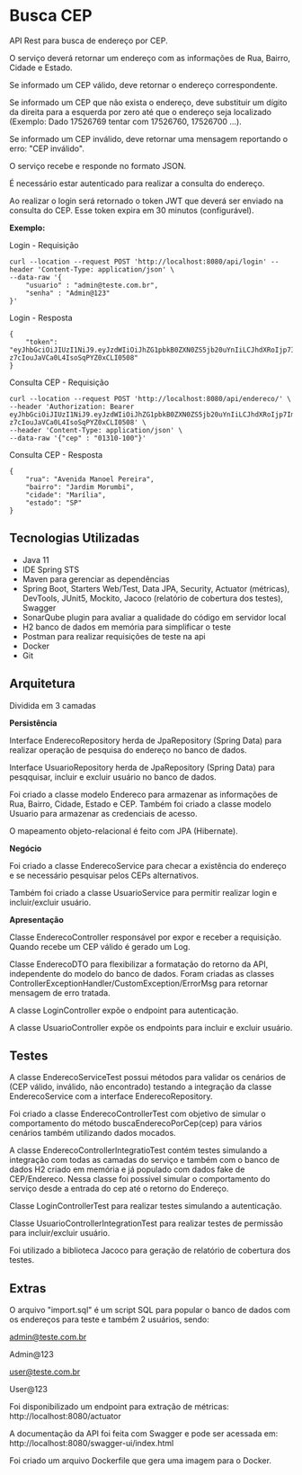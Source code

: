 # Busca CEP

API Rest para busca de endereço por CEP.

O serviço deverá retornar um endereço com as informações de Rua, Bairro, Cidade e Estado.

Se informado um CEP válido, deve retornar o endereço correspondente.

Se informado um CEP que não exista o endereço, deve substituir um dígito da direita para a esquerda por zero até que o endereço seja localizado (Exemplo: Dado 17526769 tentar com 17526760, 17526700 …).

Se informado um CEP inválido, deve retornar uma mensagem reportando o erro: "CEP inválido".

O serviço recebe e responde no formato JSON.

É necessário estar autenticado para realizar a consulta do endereço.

Ao realizar o login será retornado o token JWT que deverá ser enviado na consulta do CEP. Esse token expira em 30 minutos (configurável).

**Exemplo:**

Login - Requisição
```shell
curl --location --request POST 'http://localhost:8080/api/login' --header 'Content-Type: application/json' \
--data-raw '{
    "usuario" : "admin@teste.com.br",
    "senha" : "Admin@123"
}'
```

Login - Resposta
```shell
{
    "token": "eyJhbGciOiJIUzI1NiJ9.eyJzdWIiOiJhZG1pbkB0ZXN0ZS5jb20uYnIiLCJhdXRoIjp7ImF1dGhvcml0eSI6IlJPTEVfQURNSU4ifSwiaWF0IjoxNjEwMzQ3Mzc2LCJleHAiOjE2MTAzNDkxNzZ9.wPcFvhLArhP-z7cIouJaVCa0L4IsoSqPYZ0xCLI0508"
}
```

Consulta CEP - Requisição
```shell
curl --location --request POST 'http://localhost:8080/api/endereco/' \
--header 'Authorization: Bearer eyJhbGciOiJIUzI1NiJ9.eyJzdWIiOiJhZG1pbkB0ZXN0ZS5jb20uYnIiLCJhdXRoIjp7ImF1dGhvcml0eSI6IlJPTEVfQURNSU4ifSwiaWF0IjoxNjEwMzQ3Mzc2LCJleHAiOjE2MTAzNDkxNzZ9.wPcFvhLArhP-z7cIouJaVCa0L4IsoSqPYZ0xCLI0508' \
--header 'Content-Type: application/json' \
--data-raw '{"cep" : "01310-100"}'
```

Consulta CEP - Resposta
```shell
{
    "rua": "Avenida Manoel Pereira",
    "bairro": "Jardim Morumbi",
    "cidade": "Marília",
    "estado": "SP"
}
```

## Tecnologias Utilizadas

- Java 11
- IDE Spring STS
- Maven para gerenciar as dependências
- Spring Boot, Starters Web/Test, Data JPA, Security, Actuator (métricas), DevTools, JUnit5, Mockito, Jacoco (relatório de cobertura dos testes), Swagger
- SonarQube plugin para avaliar a qualidade do código em servidor local
- H2 banco de dados em memória para simplificar o teste
- Postman para realizar requisições de teste na api
- Docker
- Git


## Arquitetura

Dividida em 3 camadas

**Persistência**

Interface EnderecoRepository herda de JpaRepository (Spring Data) para realizar operação de pesquisa do endereço no banco de dados.

Interface UsuarioRepository herda de JpaRepository (Spring Data) para pesqquisar, incluir e excluir usuário no banco de dados.

Foi criado a classe modelo Endereco para armazenar as informações de Rua, Bairro, Cidade, Estado e CEP.
Também foi criado a classe modelo Usuario para armazenar as credenciais de acesso.

O mapeamento objeto-relacional é feito com JPA (Hibernate).



**Negócio**

Foi criado a classe EnderecoService para checar a existência do endereço e se necessário pesquisar pelos CEPs alternativos.

Também foi criado a classe UsuarioService para permitir realizar login e incluir/excluir usuário.

**Apresentação**

Classe EnderecoController responsável por expor e receber a requisição. Quando recebe um CEP válido é gerado um Log.

Classe EnderecoDTO para flexibilizar a formatação do retorno da API, independente do modelo do banco de dados.
Foram criadas as classes ControllerExceptionHandler/CustomException/ErrorMsg para retornar mensagem de erro tratada.

A classe LoginController expõe o endpoint para autenticação.

A classe UsuarioController expõe os endpoints para incluir e excluir usuário.

## Testes

A classe EnderecoServiceTest possui métodos para validar os cenários de (CEP válido, inválido, não encontrado) testando a integração da classe EnderecoService com a interface EnderecoRepository.

Foi criado a classe EnderecoControllerTest com objetivo de simular o comportamento do método buscaEnderecoPorCep(cep) para vários cenários também utilizando dados mocados.

A classe EnderecoControllerIntegratioTest contém testes simulando a integração com todas as camadas do serviço e também com o banco de dados H2 criado em memória e já populado com dados fake de CEP/Endereco. Nessa classe foi possível simular o comportamento do serviço desde a entrada do cep até o retorno do Endereço.

Classe LoginControllerTest para realizar testes simulando a autenticação.

Classe UsuarioControllerIntegrationTest para realizar testes de permissão para incluir/excluir usuário.

Foi utilizado a biblioteca Jacoco para geração de relatório de cobertura dos testes.

## Extras
O arquivo "import.sql" é um script SQL para popular o banco de dados com os endereços para teste e também 2 usuários, sendo:

admin@teste.com.br

Admin@123

user@teste.com.br

User@123

Foi disponibilizado um endpoint para extração de métricas: 
http://localhost:8080/actuator

A documentação da API foi feita com Swagger e pode ser acessada em: 
http://localhost:8080/swagger-ui/index.html

Foi criado um arquivo Dockerfile que gera uma imagem para o Docker.